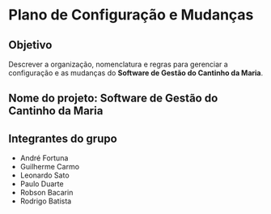 # Plano de Configuração e Mudanças

## Objetivo

Descrever a organização, nomenclatura e regras para gerenciar a configuração e as mudanças do **Software de Gestão do Cantinho da Maria**.

## Nome do projeto: Software de Gestão do Cantinho da Maria

## Integrantes do grupo

* André Fortuna
* Guilherme Carmo
* Leonardo Sato
* Paulo Duarte
* Robson Bacarin
* Rodrigo Batista

